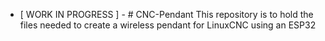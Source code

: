 - [ WORK IN PROGRESS ] - # CNC-Pendant
This repository is to hold the files needed to create a wireless pendant for LinuxCNC using an ESP32

